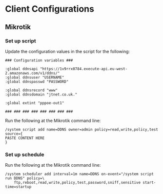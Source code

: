 # Client Configurations

## Mikrotik
### Set up script
Update the configuration values in the script for the following:
```
### Configuration variables ###

:global ddnsapi "https://1v9rrx0784.execute-api.eu-west-2.amazonaws.com/v1/ddns/"
:global ddnsuser "USERNAME"
:global ddnspasswd "PASSWORD"

:global ddnsrecord "www"
:global ddnsdomain "jtnet.co.uk."

:global extint "pppoe-out1"

### ### ### ### ### ### ### ###
```
Run the following at the Mikrotik command line:
```
/system script add name=DDNS owner=admin policy=read,write,policy,test source={
PASTE CONTENT HERE
}
```
### Set up schedule
Run the following at the Mikrotik command line:
```
/system scheduler add interval=1m name=DDNS on-event="/system script run DDNS" policy=\
    ftp,reboot,read,write,policy,test,password,sniff,sensitive start-time=startup
```